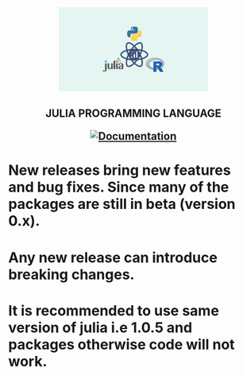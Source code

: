 <div align="center">
    <img src="https://github.com/keshav340/Julia-Programming-language/blob/main/materials/julia.png"  width="300">
</div>

<h2 align="center">JULIA PROGRAMMING LANGUAGE
 <p align="center">
 </a>
  <a href="https://docs.julialang.org/en/v1/">
    <img src="https://img.shields.io/badge/docs-stable-blue.svg"
         alt="Documentation">
  </a>
  </p>
  </h2>
    
# New releases bring new features and bug fixes.  Since many of the packages are still in beta (version 0.x).
# Any new release can introduce breaking changes.
# It is recommended to use same version  of julia   i.e  1.0.5  and packages otherwise code will not work.
